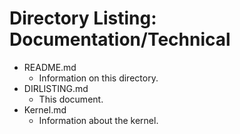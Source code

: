 # Directory Listing: Documentation/Technical
* README.md
    - Information on this directory.
* DIRLISTING.md
    - This document.
* Kernel.md
    - Information about the kernel.
    